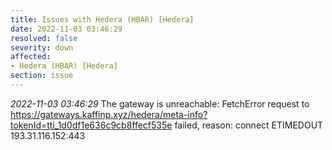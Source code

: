 ```yaml
---
title: Issues with Hedera (HBAR) [Hedera]
date: 2022-11-03 03:46:29
resolved: false
severity: down
affected:
- Hedera (HBAR) [Hedera]
section: issue
---
```


*2022-11-03 03:46:29* The gateway is unreachable: FetchError request to https://gateways.kaffinp.xyz/hedera/meta-info?tokenId=tti_1d0df1e636c9cb8ffecf535e failed, reason: connect ETIMEDOUT 193.31.116.152:443